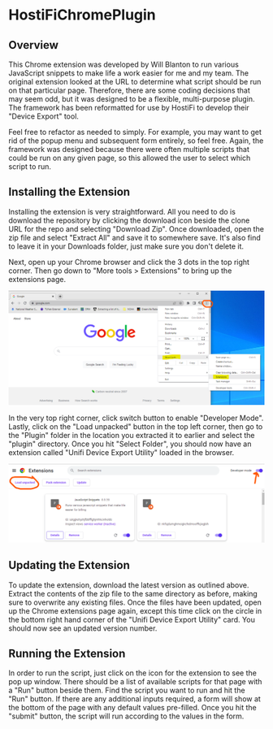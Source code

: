 # HostiFiChromePlugin

## Overview

This Chrome extension was developed by Will Blanton to run various JavaScript snippets to make life a work easier for me and my team. The original extension looked at the URL to determine what script should be run on that particular page. Therefore, there are some coding decisions that may seem odd, but it was designed to be a flexible, multi-purpose plugin. The framework has been reformatted for use by HostiFi to develop their "Device Export" tool. 

Feel free to refactor as needed to simply. For example, you may want to get rid of the popup menu and subsequent form entirely, so feel free. Again, the framework was designed because there were often multiple scripts that could be run on any given page, so this allowed the user to select which script to run.

## Installing the Extension

Installing the extension is very straightforward. All you need to do is download the repository by clicking the download icon beside the clone URL for the repo and selecting "Download Zip". Once downloaded, open the zip file and select "Extract All" and save it to somewhere save. It's also find to leave it in your Downloads folder, just make sure you don't delete it.

Next, open up your Chrome browser and click the 3 dots in the top right corner. Then go down to "More tools > Extensions" to bring up the extensions page. 

![Chrome Extensions Menu Location](https://github.com/FreeWillyB/HostiFiChromePlugin/raw/main/readme-images/extension-page.png)

In the very top right corner, click switch button to enable "Developer Mode". Lastly, click on the "Load unpacked" button in the top left corner, then go to the "Plugin" folder in the location you extracted it to earlier and select the "plugin" directory. Once you hit "Select Folder", you should now have an extension called "Unifi Device Export Utility" loaded in the browser.

![Load Unpacked Plugin](https://github.com/FreeWillyB/HostiFiChromePlugin/raw/main/readme-images/load-unpacked.png)

## Updating the Extension

To update the extension, download the latest version as outlined above. Extract the contents of the zip file to the same directory as before, making sure to overwrite any existing files. Once the files have been updated, open up the Chrome extensions page again, except this time click on the circle in the bottom right hand corner of the "Unifi Device Export Utility" card. You should now see an updated version number. 

## Running the Extension

In order to run the script, just click on the icon for the extension to see the pop up window. There should be a list of available scripts for that page with a "Run" button beside them. Find the script you want to run and hit the "Run" button. If there are any additional inputs required, a form will show at the bottom of the page with any default values pre-filled. Once you hit the "submit" button, the script will run according to the values in the form.
